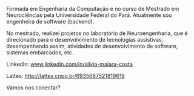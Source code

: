 Formada em Engenharia da Computação e no curso de Mestrado em Neurociências pela Universidade Federal do Pará. Atualmente sou engenheira de software (backend).

No mestrado, realizei projetos no laboratório de Neuroengenharia, que é direcionado para o desenvolvimento de tecnologias assistivas, desempenhando assim, atividades de desenvolvimento de software, sistemas embarcados, etc.

LinkedIn: www.linkedin.com/in/silvia-maiara-costa

Lattes: http://lattes.cnpq.br/6935687521819619

Vamos nos conectar?
